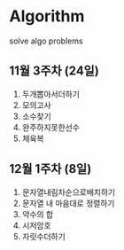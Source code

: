 # Algorithm

solve algo problems

## 11월 3주차 (24일)

1. 두개뽑아서더하기
2. 모의고사
3. 소수찾기
4. 완주하지못한선수
5. 체육복

## 12월 1주차 (8일)

1. 문자열내림차순으로배치하기
2. 문자열 내 마음대로 정렬하기
3. 약수의 합
4. 시저암호
5. 자릿수더하기
